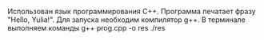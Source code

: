 Использован язык программирования С++. Программа печатает фразу "Hello, Yulia!". Для запуска необходим компилятор g++.
В терминале выполняем команды 
g++ prog.cpp -o res
./res
